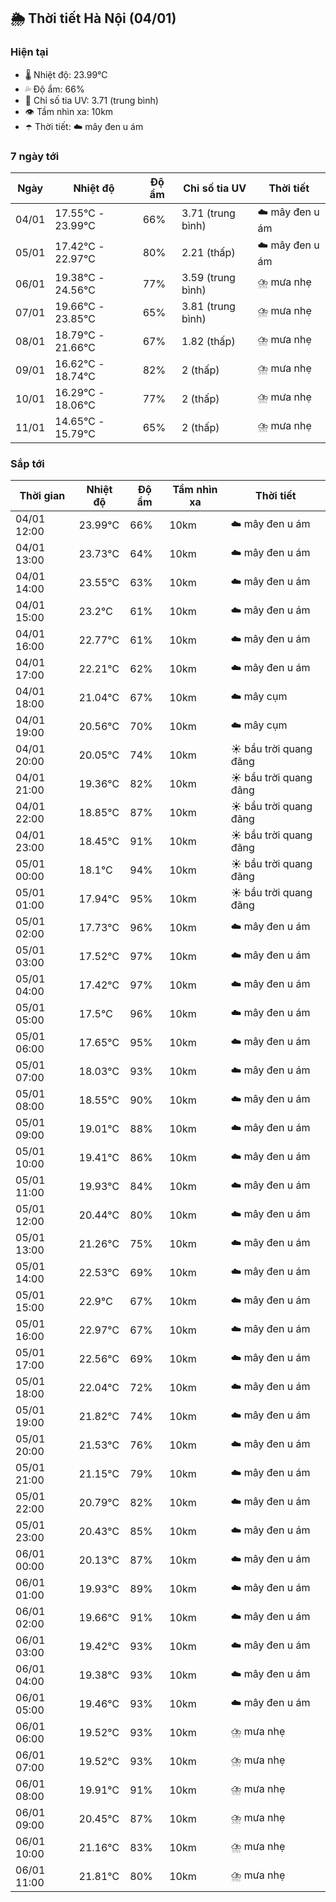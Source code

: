 ## 🌦️ Thời tiết Hà Nội (04/01)

### Hiện tại

- 🌡️ Nhiệt độ: 23.99℃
- 💦 Độ ẩm: 66%
- 🌟 Chỉ số tia UV: 3.71 (trung bình)
- 👁️ Tầm nhìn xa: 10km
- ☂️ Thời tiết: ☁️ mây đen u ám

### 7 ngày tới

| Ngày | Nhiệt độ | Độ ẩm | Chỉ số tia UV | Thời tiết |
| --- | --- | --- | --- | --- |
| 04/01 | 17.55℃ - 23.99℃ | 66% | 3.71 (trung bình) | ☁️ mây đen u ám |
| 05/01 | 17.42℃ - 22.97℃ | 80% | 2.21 (thấp) | ☁️ mây đen u ám |
| 06/01 | 19.38℃ - 24.56℃ | 77% | 3.59 (trung bình) | ⛈️ mưa nhẹ |
| 07/01 | 19.66℃ - 23.85℃ | 65% | 3.81 (trung bình) | ⛈️ mưa nhẹ |
| 08/01 | 18.79℃ - 21.66℃ | 67% | 1.82 (thấp) | ⛈️ mưa nhẹ |
| 09/01 | 16.62℃ - 18.74℃ | 82% | 2 (thấp) | ⛈️ mưa nhẹ |
| 10/01 | 16.29℃ - 18.06℃ | 77% | 2 (thấp) | ⛈️ mưa nhẹ |
| 11/01 | 14.65℃ - 15.79℃ | 65% | 2 (thấp) | ⛈️ mưa nhẹ |

### Sắp tới

| Thời gian | Nhiệt độ | Độ ẩm | Tầm nhìn xa | Thời tiết |
| --- | --- | --- | --- | --- |
| 04/01 12:00 | 23.99℃ | 66% | 10km | ☁️ mây đen u ám |
| 04/01 13:00 | 23.73℃ | 64% | 10km | ☁️ mây đen u ám |
| 04/01 14:00 | 23.55℃ | 63% | 10km | ☁️ mây đen u ám |
| 04/01 15:00 | 23.2℃ | 61% | 10km | ☁️ mây đen u ám |
| 04/01 16:00 | 22.77℃ | 61% | 10km | ☁️ mây đen u ám |
| 04/01 17:00 | 22.21℃ | 62% | 10km | ☁️ mây đen u ám |
| 04/01 18:00 | 21.04℃ | 67% | 10km | ☁️ mây cụm |
| 04/01 19:00 | 20.56℃ | 70% | 10km | ☁️ mây cụm |
| 04/01 20:00 | 20.05℃ | 74% | 10km | ☀️ bầu trời quang đãng |
| 04/01 21:00 | 19.36℃ | 82% | 10km | ☀️ bầu trời quang đãng |
| 04/01 22:00 | 18.85℃ | 87% | 10km | ☀️ bầu trời quang đãng |
| 04/01 23:00 | 18.45℃ | 91% | 10km | ☀️ bầu trời quang đãng |
| 05/01 00:00 | 18.1℃ | 94% | 10km | ☀️ bầu trời quang đãng |
| 05/01 01:00 | 17.94℃ | 95% | 10km | ☀️ bầu trời quang đãng |
| 05/01 02:00 | 17.73℃ | 96% | 10km | ☁️ mây đen u ám |
| 05/01 03:00 | 17.52℃ | 97% | 10km | ☁️ mây đen u ám |
| 05/01 04:00 | 17.42℃ | 97% | 10km | ☁️ mây đen u ám |
| 05/01 05:00 | 17.5℃ | 96% | 10km | ☁️ mây đen u ám |
| 05/01 06:00 | 17.65℃ | 95% | 10km | ☁️ mây đen u ám |
| 05/01 07:00 | 18.03℃ | 93% | 10km | ☁️ mây đen u ám |
| 05/01 08:00 | 18.55℃ | 90% | 10km | ☁️ mây đen u ám |
| 05/01 09:00 | 19.01℃ | 88% | 10km | ☁️ mây đen u ám |
| 05/01 10:00 | 19.41℃ | 86% | 10km | ☁️ mây đen u ám |
| 05/01 11:00 | 19.93℃ | 84% | 10km | ☁️ mây đen u ám |
| 05/01 12:00 | 20.44℃ | 80% | 10km | ☁️ mây đen u ám |
| 05/01 13:00 | 21.26℃ | 75% | 10km | ☁️ mây đen u ám |
| 05/01 14:00 | 22.53℃ | 69% | 10km | ☁️ mây đen u ám |
| 05/01 15:00 | 22.9℃ | 67% | 10km | ☁️ mây đen u ám |
| 05/01 16:00 | 22.97℃ | 67% | 10km | ☁️ mây đen u ám |
| 05/01 17:00 | 22.56℃ | 69% | 10km | ☁️ mây đen u ám |
| 05/01 18:00 | 22.04℃ | 72% | 10km | ☁️ mây đen u ám |
| 05/01 19:00 | 21.82℃ | 74% | 10km | ☁️ mây đen u ám |
| 05/01 20:00 | 21.53℃ | 76% | 10km | ☁️ mây đen u ám |
| 05/01 21:00 | 21.15℃ | 79% | 10km | ☁️ mây đen u ám |
| 05/01 22:00 | 20.79℃ | 82% | 10km | ☁️ mây đen u ám |
| 05/01 23:00 | 20.43℃ | 85% | 10km | ☁️ mây đen u ám |
| 06/01 00:00 | 20.13℃ | 87% | 10km | ☁️ mây đen u ám |
| 06/01 01:00 | 19.93℃ | 89% | 10km | ☁️ mây đen u ám |
| 06/01 02:00 | 19.66℃ | 91% | 10km | ☁️ mây đen u ám |
| 06/01 03:00 | 19.42℃ | 93% | 10km | ☁️ mây đen u ám |
| 06/01 04:00 | 19.38℃ | 93% | 10km | ☁️ mây đen u ám |
| 06/01 05:00 | 19.46℃ | 93% | 10km | ☁️ mây đen u ám |
| 06/01 06:00 | 19.52℃ | 93% | 10km | ⛈️ mưa nhẹ |
| 06/01 07:00 | 19.52℃ | 93% | 10km | ⛈️ mưa nhẹ |
| 06/01 08:00 | 19.91℃ | 91% | 10km | ⛈️ mưa nhẹ |
| 06/01 09:00 | 20.45℃ | 87% | 10km | ⛈️ mưa nhẹ |
| 06/01 10:00 | 21.16℃ | 83% | 10km | ⛈️ mưa nhẹ |
| 06/01 11:00 | 21.81℃ | 80% | 10km | ⛈️ mưa nhẹ |
